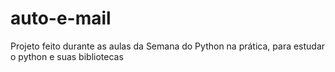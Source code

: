 # auto-e-mail
Projeto feito durante as aulas da Semana do Python na prática, para estudar o python e suas bibliotecas
